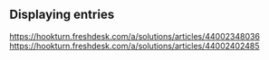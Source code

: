 ## Displaying entries

https://hookturn.freshdesk.com/a/solutions/articles/44002348036
https://hookturn.freshdesk.com/a/solutions/articles/44002402485